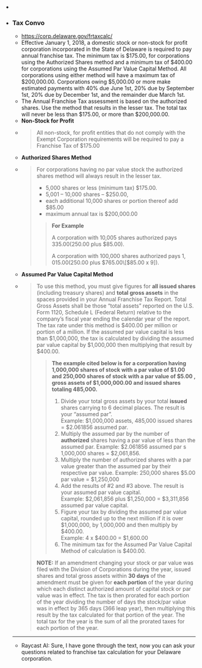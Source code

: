 -
- ### Tax Convo
	- https://corp.delaware.gov/frtaxcalc/
	- Effective January 1, 2018, a domestic stock or non-stock for profit corporation incorporated in the State of Delaware is required to pay annual franchise tax. The minimum tax is $175.00, for corporations using the Authorized Shares method and a minimum tax of $400.00 for corporations using the Assumed Par Value Capital Method. All corporations using either method will have a maximum tax of $200,000.00. Corporations owing $5,000.00 or more make estimated payments with 40% due June 1st, 20% due by September 1st, 20% due by December 1st, and the remainder due March 1st.
	- The Annual Franchise Tax assessment is based on the authorized shares. Use the method that results in the lesser tax. The total tax will never be less than $175.00, or more than $200,000.00.
	- **Non-Stock for Profit**
	- > All non-stock, for profit entities that do not comply with the Exempt Corporation requirements will be required to pay a Franchise Tax of $175.00
	- **Authorized Shares Method**
	- > For corporations having no par value stock the authorized shares method will always result in the lesser tax.
	  > 
	  > *   5,000 shares or less (minimum tax) $175.00.
	  > *   5,001 – 10,000 shares – $250.00,
	  > *   each additional 10,000 shares or portion thereof add $85.00
	  > *   maximum annual tax is $200,000.00
	  > 
	  > > **For Example**
	  > > 
	  > > A corporation with 10,005 shares authorized pays $335.00($250.00 plus $85.00).
	  > > 
	  > > A corporation with 100,000 shares authorized pays $1,015.00($250.00 plus $765.00\[$85.00 x 9\]).
	- **Assumed Par Value Capital Method**
	- > To use this method, you must give figures for **all issued shares** (including treasury shares) and **total gross assets** in the spaces provided in your Annual Franchise Tax Report. Total Gross Assets shall be those “total assets” reported on the U.S. Form 1120, Schedule L (Federal Return) relative to the company’s fiscal year ending the calendar year of the report. The tax rate under this method is $400.00 per million or portion of a million. If the assumed par value capital is less than $1,000,000, the tax is calculated by dividing the assumed par value capital by $1,000,000 then multiplying that result by $400.00.
	  > 
	  > > **The example cited below is for a corporation having 1,000,000 shares of stock with a par value of $1.00 and 250,000 shares of stock with a par value of $5.00 , gross assets of $1,000,000.00 and issued shares totaling 485,000.**
	  > > 
	  > > 1.  Divide your total gross assets by your total **issued** shares carrying to 6 decimal places. The result is your “assumed par”.  
	  > >     Example: $1,000,000 assets, 485,000 issued shares = $2.061856 assumed par.
	  > > 2.  Multiply the assumed par by the number of **authorized** shares having a par value of less than the assumed par. Example: $2.061856 assumed par s 1,000,000 shares = $2,061,856.
	  > > 3.  Multiply the number of authorized shares with a par value greater than the assumed par by their respective par value. Example: 250,000 shares $5.00 par value = $1,250,000
	  > > 4.  Add the results of #2 and #3 above. The result is your assumed par value capital.  
	  > >     Example: $2,061,856 plus $1,250,000 = $3,311,856 assumed par value capital.
	  > > 5.  Figure your tax by dividing the assumed par value capital, rounded up to the next million if it is over $1,000,000, by 1,000,000 and then multiply by $400.00.  
	  > >     Example: 4 x $400.00 = $1,600.00
	  > > 6.  The minimum tax for the Assumed Par Value Capital Method of calculation is $400.00.
	  > 
	  > **NOTE:** If an amendment changing your stock or par value was filed with the Division of Corporations during the year, issued shares and total gross assets within **30 days** of the amendment must be given for **each portion** of the year during which each distinct authorized amount of capital stock or par value was in effect. The tax is then prorated for each portion of the year dividing the number of days the stock/par value was in effect by 365 days (366 leap year), then multiplying this result by the tax calculated for that portion of the year. The total tax for the year is the sum of all the prorated taxes for each portion of the year.
	- ---
	- Raycast AI: Sure, I have gone through the text, now you can ask your questions related to franchise tax calculation for your Delaware corporation.